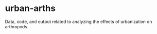 # urban-arths
Data, code, and output related to analyzing the effects of urbanization on arthropods.
